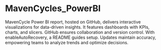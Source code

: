 # MavenCycles_PowerBI
MavenCycle Power BI report, hosted on GitHub, delivers interactive visualizations for data-driven insights. It features dashboards with KPIs, charts, and slicers. GitHub ensures collaboration and version control. With enableAutoRecovery, a README guides setup. Updates maintain accuracy, empowering teams to analyze trends and optimize decisions.
